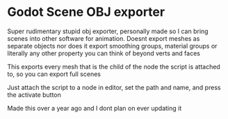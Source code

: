 # Godot Scene OBJ exporter

Super rudimentary stupid obj exporter, personally made so I can bring scenes into other software for animation. Doesnt export meshes as separate objects nor does it export smoothing groups, material groups or literally any other property you can think of beyond verts and faces

This exports every mesh that is the child of the node the script is attached to, so you can export full scenes

Just attach the script to a node in editor, set the path and name, and press the activate button

Made this over a year ago and I dont plan on ever updating it
